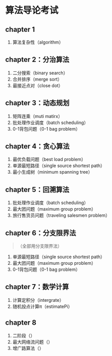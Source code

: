 # 算法导论考试

## chapter 1
1. 算法复杂性（algorithm）

## chapter 2：分治算法
1. 二分搜索（binary search）
2. 合并排序（merge sort）
3. 最接近点对（close dot）

## chapter 3：动态规划
1. 矩阵连乘（muti matirx）
2. 批处理作业调度（batch scheduling）
3. 0-1背包问题（0-1 bag problem）

## chapter 4：贪心算法
1. 最优负载问题（best load problem）
2. 单源最短路径（single source shortest path）
3. 最小生成树（minimum spanning tree）

## chapter 5：回溯算法
1. 批处理作业调度（batch scheduling）
2. 最大团问题（maximum group problem）
3. 旅行售货员问题（traveling salesmen problem）

## chapter 6：分支限界法
> （全部用分支限界法）
1. 单源最短路径（single source shortest path）
2. 最大团问题（maximum group problem）
3. 0-1背包问题（0-1 bag problem）

## chapter 7：数学计算
1. 计算定积分（intergrate）
2. 随机投点计算π（estimatePi）

## chapter 8
1. 二阶段（）
2. 最大网络流问题（）
3. 增广路算法（）